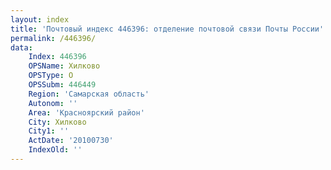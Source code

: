 ```yaml
---
layout: index
title: 'Почтовый индекс 446396: отделение почтовой связи Почты России'
permalink: /446396/
data:
    Index: 446396
    OPSName: Хилково
    OPSType: О
    OPSSubm: 446449
    Region: 'Самарская область'
    Autonom: ''
    Area: 'Красноярский район'
    City: Хилково
    City1: ''
    ActDate: '20100730'
    IndexOld: ''
---
```

